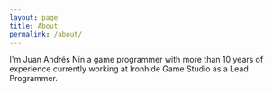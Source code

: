 ```yaml
---
layout: page
title: About
permalink: /about/
---
```


I'm Juan Andrés Nin a game programmer with more than 10 years of experience currently working at Ironhide Game Studio as a Lead Programmer.